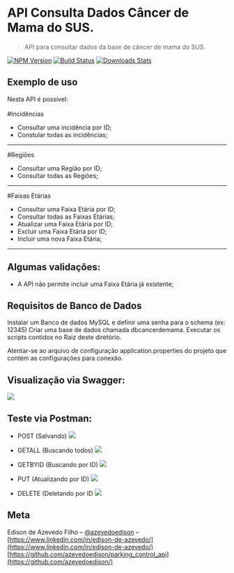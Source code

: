 # API Consulta Dados Câncer de Mama do SUS.
> API para consultar dados da base de câncer de mama do SUS.

[![NPM Version][npm-image]][npm-url]
[![Build Status][travis-image]][travis-url]
[![Downloads Stats][npm-downloads]][npm-url]

## Exemplo de uso
 Nesta API é possível: <br><br>
 #Incidências
 * Consultar uma incidência por ID;
 * Constular todas as incidências;
--------------------
 #Regiões
 * Consultar uma Região por ID;
 * Consultar todas as Regiões; 
--------------------
 #Faixas Etárias
 * Consultar uma Faixa Etária por ID;
 * Consultar todas as Faixas Etárias;
 * Atualizar uma Faixa Etária por ID;
 * Excluir uma Faixa Etária por ID;
 * Incluir uma nova Faixa Etária;
--------------------

## Algumas validações: 
* A API não permite incluir uma Faixa Etária já existente;

## Requisitos de Banco de Dados
Instalar um Banco de dados MySQL e definir uma senha para o schema (ex: 12345)
Criar uma base de dados chamada dbcancerdemama.
Executar os scripts contidos no Raiz deste diretório.

Atentar-se ao arquivo de configuração application.properties do projeto que contém as configurações para conexão. 

## Visualização via Swagger:
![](https://user-images.githubusercontent.com/414878/158073799-07306bf3-2679-46e3-8761-d2f1370bcb2d.png)

## Teste via Postman:

* POST (Salvando)
![](https://user-images.githubusercontent.com/414878/157462025-a46151d8-9b01-405e-b1f5-24a6fbd4242a.png)

* GETALL (Buscando todos)
![](https://user-images.githubusercontent.com/414878/157461921-49dce45c-d3c5-4d83-abfc-8eb059dbaefd.png)

* GETBYID (Buscando por ID)
![](https://user-images.githubusercontent.com/414878/157461977-2f6a2ead-08c8-4c34-be29-707257dd5e54.png)

* PUT (Atualizando por ID)
![](https://user-images.githubusercontent.com/414878/157462103-b4ec815e-3fd9-4c30-b94e-9d50a609872c.png)

* DELETE (Deletando por ID
![](https://user-images.githubusercontent.com/414878/157462046-c49de6d7-6928-49e4-a007-ee03990a4494.png)

## Meta

Edison de Azevedo Filho – [@azevedoedison](https://twitter.com/azevedoedison) – 
[https://www.linkedin.com/in/edison-de-azevedo/](https://www.linkedin.com/in/edison-de-azevedo/)
[https://github.com/azevedoedison/parking_control_api](https://github.com/azevedoedison/)


[npm-image]: https://img.shields.io/npm/v/datadog-metrics.svg?style=flat-square
[npm-url]: https://npmjs.org/package/datadog-metrics
[npm-downloads]: https://img.shields.io/npm/dm/datadog-metrics.svg?style=flat-square
[travis-image]: https://img.shields.io/travis/dbader/node-datadog-metrics/master.svg?style=flat-square
[travis-url]: https://travis-ci.org/dbader/node-datadog-metrics
[wiki]: https://github.com/seunome/seuprojeto/wiki

